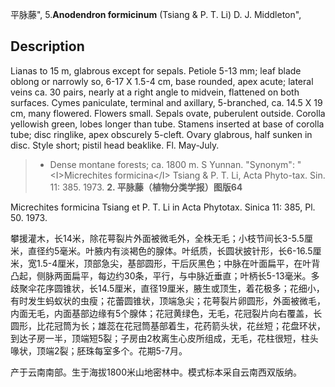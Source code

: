 平脉藤",
5.**Anodendron formicinum** (Tsiang & P. T. Li) D. J. Middleton",

## Description
Lianas to 15 m, glabrous except for sepals. Petiole 5-13 mm; leaf blade oblong or narrowly so, 6-17 X 1.5-4 cm, base rounded, apex acute; lateral veins ca. 30 pairs, nearly at a right angle to midvein, flattened on both surfaces. Cymes paniculate, terminal and axillary, 5-branched, ca. 14.5 X 19 cm, many flowered. Flowers small. Sepals ovate, puberulent outside. Corolla yellowish green, lobes longer than tube. Stamens inserted at base of corolla tube; disc ringlike, apex obscurely 5-cleft. Ovary glabrous, half sunken in disc. Style short; pistil head beaklike. Fl. May-July.

> * Dense montane forests; ca. 1800 m. S Yunnan.
  "Synonym": "&lt;I&gt;Micrechites formicina&lt;/I&gt; Tsiang &amp; P. T. Li, Acta Phyto-tax. Sin. 11: 385. 1973.
**2. 平脉藤（植物分类学报）图版64**

Micrechites formicina Tsiang et P. T. Li in Acta Phytotax. Sinica 11: 385, Pl. 50. 1973.

攀援灌木，长14米，除花萼裂片外面被微毛外，全株无毛；小枝节间长3-5.5厘米，直径约5毫米。叶腋内有淡褐色的腺体。叶纸质，长圆状披针形，长6-16.5厘米，宽1.5-4厘米，顶部急尖，基部圆形，干后灰黑色；中脉在叶面扁平，在叶背凸起，侧脉两面扁平，每边约30条，平行，与中脉近垂直；叶柄长5-13毫米。多歧聚伞花序圆锥状，长14.5厘米，直径19厘米，腋生或顶生，着花极多；花细小，有时发生蚂蚁状的虫瘦；花蕾圆锥状，顶端急尖；花萼裂片卵圆形，外面被微毛，内面无毛，内面基部边缘有5个腺体；花冠黄绿色，无毛，花冠裂片向右覆盖，长圆形，比花冠筒为长；雄蕊在花冠筒基部着生，花药箭头状，花丝短；花盘环状，到达子房一半，顶端短5裂；子房由2枚离生心皮所组成，无毛，花柱很短，柱头喙状，顶端2裂；胚珠每室多个。花期5-7月。

产于云南南部。生于海拔1800米山地密林中。模式标本采自云南西双版纳。
